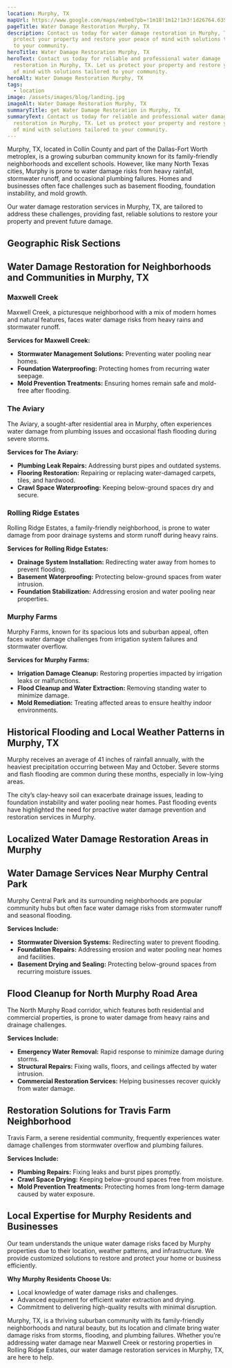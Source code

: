 ```yaml
---
location: Murphy, TX
mapUrl: https://www.google.com/maps/embed?pb=!1m18!1m12!1m3!1d26764.635309211873!2d-96.63503836588377!3d33.01486230107952!2m3!1f0!2f0!3f0!3m2!1i1024!2i768!4f13.1!3m3!1m2!1s0x864c11b2b4c0c1d3%3A0x4c401b59d68df273!2sMurphy%2C%20TX!5e0!3m2!1sen!2sus!4v1735227171864!5m2!1sen!2sus
pageTitle: Water Damage Restoration Murphy, TX
description: Contact us today for water damage restoration in Murphy, TX. Let us
  protect your property and restore your peace of mind with solutions tailored
  to your community.
heroTitle: Water Damage Restoration Murphy, TX
heroText: Contact us today for reliable and professional water damage
  restoration in Murphy, TX. Let us protect your property and restore your peace
  of mind with solutions tailored to your community.
heroAlt: Water Damage Restoration Murphy, TX
tags:
  - location
image: /assets/images/blog/landing.jpg
imageAlt: Water Damage Restoration Murphy, TX
summaryTitle: get Water Damage Restoration in Murphy, TX
summaryText: Contact us today for reliable and professional water damage
  restoration in Murphy, TX. Let us protect your property and restore your peace
  of mind with solutions tailored to your community.
---
```

Murphy, TX, located in Collin County and part of the Dallas-Fort Worth metroplex, is a growing suburban community known for its family-friendly neighborhoods and excellent schools. However, like many North Texas cities, Murphy is prone to water damage risks from heavy rainfall, stormwater runoff, and occasional plumbing failures. Homes and businesses often face challenges such as basement flooding, foundation instability, and mold growth.

Our water damage restoration services in Murphy, TX, are tailored to address these challenges, providing fast, reliable solutions to restore your property and prevent future damage.

## Geographic Risk Sections

## Water Damage Restoration for Neighborhoods and Communities in Murphy, TX

### Maxwell Creek

Maxwell Creek, a picturesque neighborhood with a mix of modern homes and natural features, faces water damage risks from heavy rains and stormwater runoff.

**Services for Maxwell Creek:**

* **Stormwater Management Solutions:** Preventing water pooling near homes.
* **Foundation Waterproofing:** Protecting homes from recurring water seepage.
* **Mold Prevention Treatments:** Ensuring homes remain safe and mold-free after flooding.

### The Aviary

The Aviary, a sought-after residential area in Murphy, often experiences water damage from plumbing issues and occasional flash flooding during severe storms.

**Services for The Aviary:**

* **Plumbing Leak Repairs:** Addressing burst pipes and outdated systems.
* **Flooring Restoration:** Repairing or replacing water-damaged carpets, tiles, and hardwood.
* **Crawl Space Waterproofing:** Keeping below-ground spaces dry and secure.

### Rolling Ridge Estates

Rolling Ridge Estates, a family-friendly neighborhood, is prone to water damage from poor drainage systems and storm runoff during heavy rains.

**Services for Rolling Ridge Estates:**

* **Drainage System Installation:** Redirecting water away from homes to prevent flooding.
* **Basement Waterproofing:** Protecting below-ground spaces from water intrusion.
* **Foundation Stabilization:** Addressing erosion and water pooling near properties.

### Murphy Farms

Murphy Farms, known for its spacious lots and suburban appeal, often faces water damage challenges from irrigation system failures and stormwater overflow.

**Services for Murphy Farms:**

* **Irrigation Damage Cleanup:** Restoring properties impacted by irrigation leaks or malfunctions.
* **Flood Cleanup and Water Extraction:** Removing standing water to minimize damage.
* **Mold Remediation:** Treating affected areas to ensure healthy indoor environments.

## Historical Flooding and Local Weather Patterns in Murphy, TX

Murphy receives an average of 41 inches of rainfall annually, with the heaviest precipitation occurring between May and October. Severe storms and flash flooding are common during these months, especially in low-lying areas.

The city’s clay-heavy soil can exacerbate drainage issues, leading to foundation instability and water pooling near homes. Past flooding events have highlighted the need for proactive water damage prevention and restoration services in Murphy.

## Localized Water Damage Restoration Areas in Murphy

## Water Damage Services Near Murphy Central Park

Murphy Central Park and its surrounding neighborhoods are popular community hubs but often face water damage risks from stormwater runoff and seasonal flooding.

**Services Include:**

* **Stormwater Diversion Systems:** Redirecting water to prevent flooding.
* **Foundation Repairs:** Addressing erosion and water pooling near homes and facilities.
* **Basement Drying and Sealing:** Protecting below-ground spaces from recurring moisture issues.

## Flood Cleanup for North Murphy Road Area

The North Murphy Road corridor, which features both residential and commercial properties, is prone to water damage from heavy rains and drainage challenges.

**Services Include:**

* **Emergency Water Removal:** Rapid response to minimize damage during storms.
* **Structural Repairs:** Fixing walls, floors, and ceilings affected by water intrusion.
* **Commercial Restoration Services:** Helping businesses recover quickly from water damage.

## Restoration Solutions for Travis Farm Neighborhood

Travis Farm, a serene residential community, frequently experiences water damage challenges from stormwater overflow and plumbing failures.

**Services Include:**

* **Plumbing Repairs:** Fixing leaks and burst pipes promptly.
* **Crawl Space Drying:** Keeping below-ground spaces free from moisture.
* **Mold Prevention Treatments:** Protecting homes from long-term damage caused by water exposure.

## Local Expertise for Murphy Residents and Businesses

Our team understands the unique water damage risks faced by Murphy properties due to their location, weather patterns, and infrastructure. We provide customized solutions to restore and protect your home or business efficiently.

**Why Murphy Residents Choose Us:**

* Local knowledge of water damage risks and challenges.
* Advanced equipment for efficient water extraction and drying.
* Commitment to delivering high-quality results with minimal disruption.

Murphy, TX, is a thriving suburban community with its family-friendly neighborhoods and natural beauty, but its location and climate bring water damage risks from storms, flooding, and plumbing failures. Whether you’re addressing water damage near Maxwell Creek or restoring properties in Rolling Ridge Estates, our water damage restoration services in Murphy, TX, are here to help.

